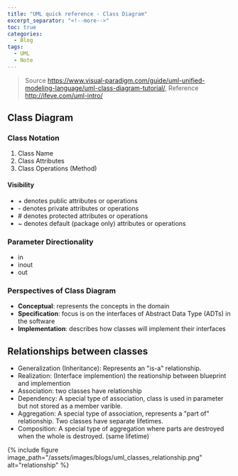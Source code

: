```yaml
---
title: "UML quick reference - Class Diagram"
excerpt_separator: "<!--more-->"
toc: true
categories:
  - Blog
tags:
  - UML
  - Note
---
```


> Source https://www.visual-paradigm.com/guide/uml-unified-modeling-language/uml-class-diagram-tutorial/, Reference http://ifeve.com/uml-intro/

## Class Diagram

### Class Notation
1. Class Name
2. Class Attributes
3. Class Operations (Method)


 
#### Visibility
* \+ denotes public attributes or operations
* \- denotes private attributes or operations
* \# denotes protected attributes or operations
* ~ denotes default (package only) attributes or operations

### Parameter Directionality
* in
* inout
* out

### Perspectives of Class Diagram
* **Conceptual**: represents the concepts in the domain
* **Specification**: focus is on the interfaces of Abstract Data Type (ADTs) in the software
* **Implementation**: describes how classes will implement their interfaces

## Relationships between classes
* Generalization (Inheritance): Represents an "is-a" relationship.
* Realization: (Interface implemention) the reationship between blueprint and implemention
* Association: two classes have relationship
* Dependency: A special type of association, class is used in parameter but not stored as a member varible.
* Aggregation: A special type of association, represents a "part of" relationship. Two classes have separate lifetimes.
* Composition: A special type of aggregation where parts are destroyed when the whole is destroyed. (same lifetime)

{% include figure image_path="/assets/images/blogs/uml_classes_relationship.png" alt="relationship" %}

